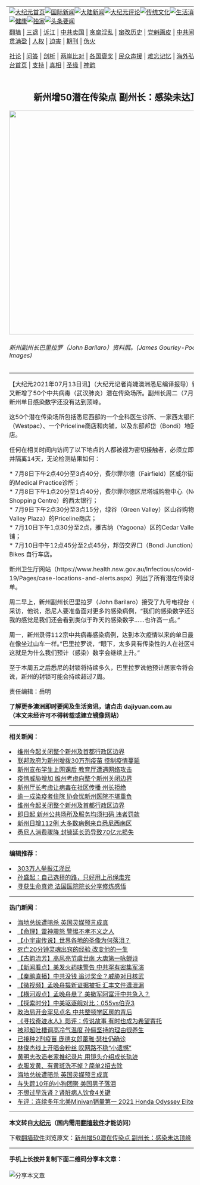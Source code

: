 <a name="1" id="1" target="_blank"></a><span id="1"></span>
<table align=center border="0"><tr><td colspan="2" VALIGN=TOP><a href="https://github.com/zsrvea357/djy/blob/master/gb/nf1351518.md#1"><img src="https://raw.githubusercontent.com/zsrvea357/www/master/t/djy/1.jpg" title="大纪元首页" alt="大纪元首页"></a><a href="https://github.com/zsrvea357/djy/blob/master/gb/n24hr.md#1"><img src="https://raw.githubusercontent.com/zsrvea357/www/master/t/djy/3.jpg" title="国际新闻" alt="国际新闻"></a><a href="https://github.com/zsrvea357/djy/blob/master/gb/nsc413.md#1"><img src="https://raw.githubusercontent.com/zsrvea357/www/master/t/djy/4.jpg" title="大陆新闻" alt="大陆新闻"></a><a href="https://github.com/zsrvea357/djy/blob/master/gb/news392.md#1"><img src="https://raw.githubusercontent.com/zsrvea357/www/master/t/djy/5.jpg" title="大纪元评论" alt="大纪元评论"></a><a href="https://github.com/zsrvea357/djy/blob/master/gb/news2007.md#1"><img src="https://raw.githubusercontent.com/zsrvea357/www/master/t/djy/6.jpg" title="传统文化" alt="传统文化"></a><a href="https://github.com/zsrvea357/djy/blob/master/gb/news2008.md#1"><img src="https://raw.githubusercontent.com/zsrvea357/www/master/t/djy/7.jpg" title="生活消费" alt="生活消费"></a><a href="https://github.com/zsrvea357/djy/blob/master/gb/ncyule.md#1"><img src="https://raw.githubusercontent.com/zsrvea357/www/master/t/djy/8.jpg" title="娱乐休闲" alt="娱乐休闲"></a><a href="https://github.com/zsrvea357/djy/blob/master/gb/nsc1002.md#1"><img src="https://raw.githubusercontent.com/zsrvea357/www/master/t/djy/9.jpg" title="健康" alt="健康"></a><a href="https://github.com/zsrvea357/djy/blob/master/gb/nf6092.md#1"><img src="https://raw.githubusercontent.com/zsrvea357/www/master/t/djy/10a.jpg" title="独家" alt="独家"></a><a href="https://github.com/zsrvea357/djy/blob/master/gb/nf4514.md#1"><img src="https://raw.githubusercontent.com/zsrvea357/www/master/t/djy/12a.jpg" title="头条要闻" alt="头条要闻"></a></td></tr>
<tr><td colspan="2" VALIGN=TOP><a target="_blank" href="https://github.com/zsrvea357/www/blob/master/README.md?zsrh#1">翻墙</a> | <a target="_blank" href="https://github.com/zsrvea357/djy/blob/master/gb/nf5657.md#1">三退</a> | <a target="_blank" href="https://github.com/zsrvea357/djy/blob/master/gb/nf6124.md#1">诉江</a> | <a target="_blank" href="https://github.com/zsrvea357/djy/blob/master/gb/nf1176117.md#1">中共卖国</a> | <a target="_blank" href="https://github.com/zsrvea357/djy/blob/master/gb/nf5773.md#1">贪腐淫乱</a> | <a target="_blank" href="https://github.com/zsrvea357/djy/blob/master/gb/nf1176115.md#1">窜改历史</a> | <a target="_blank" href="https://github.com/zsrvea357/djy/blob/master/gb/nf1176107.md#1">党魁画皮</a> | <a target="_blank" href="https://github.com/zsrvea357/djy/blob/master/gb/nf1320400.md#1">中共间谍</a> | <a target="_blank" href="https://github.com/zsrvea357/djy/blob/master/gb/nf1176114.md#1">破坏传统</a> | <a target="_blank" href="https://github.com/zsrvea357/ntdtv/blob/master/gb/prog447_1.md#1">恶贯满盈</a> | <a target="_blank" href="https://github.com/zsrvea357/djy/blob/master/gb/ncid278.md#1">人权</a> | <a target="_blank" href="https://github.com/zsrvea357/djy/blob/master/gb/nf1176111.md#1">迫害</a> | <a target="_blank" href="https://gitlab.com/szzdlab/mh-qikan/blob/master/README.md#1">期刊</a> | <a target="_blank" href="https://github.com/zsrvea357/djy/blob/master/gb/nf5562.md#1">伪火</a></p><p><a target="_blank" href="https://github.com/zsrvea357/djy/blob/master/gb/9p.md#1">社论</a> | <a target="_blank" href="https://github.com/zsrvea357/djy/blob/master/gb/nf4378.md#1">问答</a> | <a target="_blank" href="https://github.com/zsrvea357/djy/blob/master/gb/nf5792.md#1">剖析</a> | <a target="_blank" href="https://github.com/zsrvea357/djy/blob/master/gb/nf5735.md#1">两岸比对</a> | <a target="_blank" href="https://github.com/zsrvea357/djy/blob/master/gb/nf6119.md#1">各国褒奖</a> | <a target="_blank" href="https://github.com/zsrvea357/djy/blob/master/gb/nf6120.md#1">民众声援</a> | <a target="_blank" href="https://github.com/zsrvea357/djy/blob/master/gb/nf1188594.md#1">难忘记忆</a> | <a target="_blank" href="https://github.com/zsrvea357/djy/blob/master/gb/nf3180.md#1">海外弘传</a> | <a target="_blank" href="https://github.com/zsrvea357/djy/blob/master/gb/nf5410.md#1">万人上访</a> | <a target="_blank" href="https://github.com/zsrvea357/www/blob/master/README.md?zsrh#1">平台首页</a> | <a target="_blank" href="https://github.com/zsrvea357/djy/blob/master/gb/nf4386.md#1">支持</a> | <a target="_blank" href="https://github.com/zsrvea357/djy/blob/master/gb/nf4389.md#1">真相</a> | <a target="_blank" href="https://github.com/zsrvea357/djy/blob/master/gb/nf5790.md#1">圣缘</a> | <a target="_blank" href="https://github.com/zsrvea357/djy/blob/master/gb/nf4786.md#1">神韵</a></td></tr>
<tr><td VALIGN=TOP width="626"><h2 align=center>新州增50潜在传染点 副州长：感染未达顶峰</h2>
<img width="600" src="https://i.epochtimes.com/assets/uploads/2021/07/id13085294-GettyImages-1233257916-600x400.jpg" />
<h6>新州副州长巴里拉罗（John Barilaro）资料照。(James Gourley-Pool/Getty Images)
</h6>
<hr>
<p>【大纪元2021年07月13日讯】（大纪元记者肖婕<ahref="https://github.com/zsrvea357/djy/blob/master/gb/tag/%E6%BE%B3%E6%B4%B2.md#1">澳洲</a>悉尼编译报导）<ahref="https://github.com/zsrvea357/djy/blob/master/gb/tag/%E6%96%B0%E5%B7%9E.md#1">新州</a>一夜之间又新增了50个中共病毒（武汉肺炎）潜在传染场所。<ahref="https://github.com/zsrvea357/djy/blob/master/gb/tag/%E5%89%AF%E5%B7%9E%E9%95%BF.md#1">副州长</a>周二（7月13日）表示，新州单日感染数字还没有达到顶峰。</p>
<p>这50个潜在传染场所包括悉尼西部的一个全科医生诊所、一家西太银行（Westpac）、一个Priceline商店和肉铺，以及东部邦岱（Bondi）地区的一个自行车店。</p>
<p>任何在相关时间内访问了以下地点的人都被视为密切接触者，必须立即接受病毒检测并隔离14天，无论检测结果如何：</p>
<p>* 7月8日下午2点40分至3点40分，费尔菲尔德（Fairfield）区威尔街（Ware St） 的Medical Practice诊所；<br />
* 7月8日下午1点20分至1点40分，费尔菲尔德区尼塔城购物中心（Neeta City Shopping Centre）的西太银行；<br />
* 7月9日下午2点30分至3点15分，绿谷（Green Valley）区山谷购物大厦（The Valley Plaza）的Priceline商店；<br />
* 7月10日下午1点30分至2点，雅古纳（Yagoona）区的Cedar Valley Meats肉铺；<br />
* 7月10日中午12点45分至2点45分，邦岱交界口（Bondi Junction）区的99 Bikes 自行车店。</p>
<p><ahref="https://github.com/zsrvea357/djy/blob/master/gb/tag/%E6%96%B0%E5%B7%9E.md#1">新州</a>卫生厅网站（https://www.health.nsw.gov.au/Infectious/covid-19/Pages/case-locations-and-alerts.aspx）列出了所有潜在传染场所的完整名单。</p>
<p>周二早上，新州<ahref="https://github.com/zsrvea357/djy/blob/master/gb/tag/%E5%89%AF%E5%B7%9E%E9%95%BF.md#1">副州长</a>巴里拉罗（John Barilaro）接受了九号电视台《今日》节目的采访，他说，悉尼人要准备面对更多的感染病例，“我们的感染数字还没有达到顶峰，我的感觉是我们还会看到类似于昨天的感染数字……也许高一点。”</p>
<p>周一，新州录得112宗中共病毒感染病例，达到本次疫情以来的单日最高值。“我们正在像坐过山车一样。”巴里拉罗说，“眼下，太多具有传染性的人在社区中没有被隔离，这就是为什么我们预计（感染）数字会继续上升。”</p>
<p>至于本周五之后悉尼的封锁将持续多久，巴里拉罗说他预<ahref="https://github.com/zsrvea357/djy/blob/master/gb/tag/%E8%AE%A1%E5%B1%85%E5%AE%B6.md#1">计居家</a>令将会是好几周。他说，新州的封锁可能会持续超过7周。</p>
<p>责任编辑：岳明</p>
<p><strong>了解更多<ahref="https://github.com/zsrvea357/djy/blob/master/gb/tag/%E6%BE%B3%E6%B4%B2.md#1">澳洲</a>即时要闻及生活资讯，请点击 <ahref="http://dajiyuan.com.au">dajiyuan.com.au</a></strong><br />
<strong>（本文未经许可不得转载或建立镜像网站）</strong></p>

<hr>


<strong>相关新闻：</strong>
<li><a href="https://github.com/zsrvea357/djy/blob/master/gb/20/3/7/n11922895.md#1">维州今起关闭整个新州及首都行政区边界</a></li>
<li><a href="https://github.com/zsrvea357/djy/blob/master/gb/21/7/8/n13075678.md#1">联邦政府为新州增拨30万剂疫苗 控制疫情蔓延</a></li>
<li><a href="https://github.com/zsrvea357/djy/blob/master/gb/21/7/8/n13075785.md#1">新州宣布学生上网课后 教育厅遭遇网络攻击</a></li>
<li><a href="https://github.com/zsrvea357/djy/blob/master/gb/21/7/9/n13077379.md#1">疫情威胁增加 维州考虑向整个新州关闭边界</a></li>
<li><a href="https://github.com/zsrvea357/djy/blob/master/gb/21/7/9/n13077994.md#1">新州厅长考虑让病毒在社区传播 州长拒绝</a></li>
<li><a href="https://github.com/zsrvea357/djy/blob/master/gb/21/7/9/n13078023.md#1">逾一成染疫者住院 协会忧新州医院不堪重负</a></li>
<li><a href="https://github.com/zsrvea357/djy/blob/master/gb/21/7/12/n13082610.md#1">维州今起关闭整个新州及首都行政区边界</a></li>
<li><a href="https://github.com/zsrvea357/djy/blob/master/gb/21/7/12/n13082801.md#1">即日起 新州公共场所及服务均须扫码 违者罚款</a></li>
<li><a href="https://github.com/zsrvea357/djy/blob/master/gb/21/7/12/n13082882.md#1">新州日增112例 大多数病例来自悉尼西南区</a></li>
<li><a href="https://github.com/zsrvea357/djy/blob/master/gb/21/7/13/n13085285.md#1">悉尼人消费骤降 封锁延长恐导致70亿元损失</a></li>
<hr>


<strong>编辑推荐：</strong>
<li><a href="https://github.com/zsrvea357/djy/blob/master/gb/18/12/9/n10900044.md?dfh#1" target="_blank">303万人举报江泽民</a></li><li><a href="https://github.com/tsiac2612/djy/blob/master/gb/18/6/27/n10515765.md#1" target="_blank">孙盛起：自己选择的路，只好用上吊绳走完</a></li><li><a href="https://github.com/tsiac2612/djy/blob/master/gb/19/8/30/n11488663.md#1" target="_blank">寻获生命真谛 法国医院院长分享修炼感悟</a></li>
<hr>

<strong>热门新闻：</strong>
<li><a href="https://github.com/muamfc3297/djy/blob/master/gb/21/7/10/n13080166.md#1">海地总统遭暗杀 英国灵媒预言成真</a></li>
<li><a href="https://github.com/muamfc3297/djy/blob/master/gb/21/7/7/n13073679.md#1">【命理】雷神震怒 警惕不孝不义之人</a></li>
<li><a href="https://github.com/muamfc3297/djy/blob/master/gb/21/7/8/n13077302.md#1">【小宇宙传说】世界各地的圣像为何落泪？</a></li>
<li><a href="https://github.com/muamfc3297/djy/blob/master/gb/21/7/7/n13073533.md#1">死亡20分钟灵魂出窍的经验 改变他的一生</a></li>
<li><a href="https://github.com/muamfc3297/djy/blob/master/gb/21/7/9/n13079287.md#1">【古韵流芳】高风亮节虞世南 大唐第一咏蝉诗</a></li>
<li><a href="https://github.com/muamfc3297/djy/blob/master/gb/21/7/12/n13084687.md#1">【新闻看点】美发火药味警告 中共罕有密集军演</a></li>
<li><a href="https://github.com/muamfc3297/djy/blob/master/gb/21/7/12/n13084753.md#1">【秦鹏直播】中共没钱 追讨奖金？威胁对日核武</a></li>
<li><a href="https://github.com/muamfc3297/djy/blob/master/gb/21/7/12/n13084219.md#1">【微视频】孟晚舟提新证据被拒 汇丰文件遭泄漏</a></li>
<li><a href="https://github.com/muamfc3297/djy/blob/master/gb/21/7/10/n13081152.md#1">【横河观点】孟晚舟悬了 美撤军阿富汗中共急入？</a></li>
<li><a href="https://github.com/muamfc3297/djy/blob/master/gb/21/7/10/n13081164.md#1">【探索时分】中美驱逐舰对比：055vs伯克3</a></li>
<li><a href="https://github.com/muamfc3297/djy/blob/master/gb/21/7/10/n13081137.md#1">政治局开会罕见点名 中共整顿学区房的背后</a></li>
<li><a href="https://github.com/muamfc3297/djy/blob/master/gb/21/7/10/n13079410.md#1">《寻找奇迹水人》影评：传说故事 有时也成为希望寄托</a></li>
<li><a href="https://github.com/muamfc3297/djy/blob/master/gb/21/7/11/n13082296.md#1">被邓超吐槽调高冷气温度 孙俪坚持的理由很养生</a></li>
<li><a href="https://github.com/muamfc3297/djy/blob/master/gb/21/7/11/n13082471.md#1">已接种2剂疫苗 庞德女郎蕾雅·瑟杜仍确诊</a></li>
<li><a href="https://github.com/muamfc3297/djy/blob/master/gb/21/7/11/n13081495.md#1">林俊杰线上开唱会粉丝 叹网路不稳“小遗憾”</a></li>
<li><a href="https://github.com/muamfc3297/djy/blob/master/gb/21/7/11/n13081275.md#1">黄明志改造老家推纪录片 用镜头介绍成长轨迹</a></li>
<li><a href="https://github.com/muamfc3297/djy/blob/master/gb/21/7/9/n13077748.md#1">衣服发黄、有黄斑洗不掉？简单2招去除</a></li>
<li><a href="https://github.com/muamfc3297/djy/blob/master/gb/21/7/10/n13080166.md#1">海地总统遭暗杀 英国灵媒预言成真</a></li>
<li><a href="https://github.com/muamfc3297/djy/blob/master/gb/21/7/10/n13080345.md#1">与失踪10年的小狗团聚 美国男子落泪</a></li>
<li><a href="https://github.com/muamfc3297/djy/blob/master/gb/21/7/4/n13066557.md#1">不想过早洗肾？肾脏病人饮食4关键</a></li>
<li><a href="https://github.com/muamfc3297/djy/blob/master/gb/21/7/9/n13079752.md#1">车评：连续多年北美Minivan销量第一 2021 Honda Odyssey Elite</a></li>
<hr>

<strong>本文转自<a href="https://www.epochtimes.com">大纪元</a>（国内需用<a href="https://github.com/zsrvea357/www/blob/master/README.md#8">翻墙软件</a>才能访问）</strong><p>下载<a href="https://github.com/zsrvea357/www/blob/master/README.md#8">翻墙软件</a>浏览原文：<a href="https://www.epochtimes.com/gb/21/7/13/n13085038.htm">新州增50潜在传染点 副州长：感染未达顶峰</a></p><hr>

<strong>手机上长按并复制下面二维码分享本文章：</strong><br><br><img src="https://chart.apis.google.com/chart?cht=qr&chs=240x240&choe=UTF-8&chld=M|2&chl=https://github.com/zsrvea357/djy/blob/master/gb/21/7/13/n13085038.md%231" title="分享本文章"></td><td VALIGN=TOP><a href="https://github.com/zsrvea357/djy/blob/master/gb/16/1/21/n4622075.md?dfh#1" target="_blank"><img src="https://raw.githubusercontent.com/zsrvea357/djy/master/gb/300/wei-f1.jpg" title="中共的伪火骗局"  alt="中共的伪火骗局"></a><br><a href="https://github.com/zsrvea357/www/blob/master/README.md?dfh#9" target="_blank"><img src="https://raw.githubusercontent.com/zsrvea357/djy/master/gb/300/yong-h.jpg" title="永恒的见证"  alt="永恒的见证"></a><br><a href="https://github.com/zsrvea357/djy/blob/master/gb/13/9/29/n3974789.md?dfh#1" target="_blank"><img src="https://raw.githubusercontent.com/zsrvea357/djy/master/gb/300/shang-lnz.jpg" title="善良女子被中共投男牢"  alt="善良女子被中共投男牢"></a><br><a href="https://github.com/zsrvea357/djy/blob/master/gb/16/3/16/n4663449.md?dfh#1" target="_blank"><img src="https://raw.githubusercontent.com/zsrvea357/djy/master/gb/300/huo-z3.jpg" title="警卫目击活摘器官"  alt="警卫目击活摘器官"></a><br><a href="https://github.com/zsrvea357/djy/blob/master/gb/16/8/7/n8177641.md?dfh#1" target="_blank"><img src="https://raw.githubusercontent.com/zsrvea357/djy/master/gb/300/huo-z4.jpg" title="证人描述活摘恐怖"  alt="证人描述活摘恐怖"></a><br><a href="https://github.com/zsrvea357/djy/blob/master/gb/10/4/19/n2881569.md?dfh#1" target="_blank"><img src="https://raw.githubusercontent.com/zsrvea357/djy/master/gb/300/huo-z1.jpg" title="揭开活摘器官黑幕"  alt="揭开活摘器官黑幕"></a><br><a href="https://github.com/zsrvea357/djy/blob/master/gb/10/11/7/n3077476.md?dfh#1" target="_blank"><img src="https://raw.githubusercontent.com/zsrvea357/djy/master/gb/300/ma-ks.jpg" title="马克思的成魔之路"  alt="马克思的成魔之路"></a><br><a href="https://github.com/zsrvea357/djy/blob/master/gb/14/6/9/n4173977.md?dfh#1" target="_blank"><img src="https://raw.githubusercontent.com/zsrvea357/djy/master/gb/300/chang-zs.jpg" title="藏字石 蕴天机"  alt="藏字石 蕴天机"></a><br><a href="https://github.com/zsrvea357/djy/blob/master/gb/18/5/10/n10381511.md?dfh#1" target="_blank"><img src="https://raw.githubusercontent.com/zsrvea357/djy/master/gb/300/st1.jpg" title="关注三亿人三退"  alt="关注三亿人三退"></a><br><a href="https://github.com/zsrvea357/djy/blob/master/gb/18/3/21/n10237682.md?dfh#1" target="_blank"><img src="https://raw.githubusercontent.com/zsrvea357/djy/master/gb/300/jie-t.jpg" title="解体中共复兴中华"  alt="解体中共复兴中华"></a><br><a href="https://github.com/zsrvea357/djy/blob/master/gb/9/2/9/n2422991.md?dfh#1" target="_blank"><img src="https://raw.githubusercontent.com/zsrvea357/djy/master/gb/300/gao-zs.jpg" title="中共迫害良心律师"  alt="中共迫害良心律师"></a><br><a href="https://github.com/zsrvea357/djy/blob/master/gb/18/12/9/n10900044.md?dfh#1" target="_blank"><img src="https://raw.githubusercontent.com/zsrvea357/djy/master/gb/300/sj1.jpg" title="三百多万人举报江泽民"  alt="三百多万人举报江泽民"></a><br><a href="https://github.com/zsrvea357/djy/blob/master/gb/18/8/28/n10672014.md?dfh#1" target="_blank"><img src="https://raw.githubusercontent.com/zsrvea357/djy/master/gb/300/sj2.jpg" title="这些官员为何起诉江泽民"  alt="这些官员为何起诉江泽民"></a><br><a href="https://github.com/zsrvea357/djy/blob/master/gb/8/12/18/n2367165.md?dfh#1" target="_blank"><img src="https://raw.githubusercontent.com/zsrvea357/djy/master/gb/300/liangan.jpg" title="海峡两岸的强烈对比"  alt="海峡两岸的强烈对比"></a><br><a href="https://github.com/zsrvea357/djy/blob/master/gb/15/12/10/n4593139.md?dfh#1" target="_blank"><img src="https://raw.githubusercontent.com/zsrvea357/djy/master/gb/300/jia-ndzl.jpg" title="加拿大总理的贺信"  alt="加拿大总理的贺信"></a><br><a href="https://github.com/zsrvea357/djy/blob/master/gb/11/6/17/n3289382.md?dfh#1" target="_blank"><img src="https://raw.githubusercontent.com/zsrvea357/djy/master/gb/300/xiao-wd.jpg" title="探寻真相兼听则明"  alt="探寻真相兼听则明"></a><br><a href="https://github.com/zsrvea357/djy/blob/master/gb/18/10/27/n10812623.md?dfh#1" target="_blank"><img src="https://raw.githubusercontent.com/zsrvea357/djy/master/gb/300/yindu.jpg" title="印度媒体报道东方"  alt="印度媒体报道东方"></a><br><a href="https://github.com/zsrvea357/djy/blob/master/gb/18/6/9/n10469652.md?dfh#1" target="_blank"><img src="https://raw.githubusercontent.com/zsrvea357/djy/master/gb/300/xie-j.jpg" title="不一样的海外校园"  alt="不一样的海外校园"></a><br><a href="https://github.com/zsrvea357/djy/blob/master/gb/7/4/5/n1669415.md?dfh#1" target="_blank"><img src="https://raw.githubusercontent.com/zsrvea357/djy/master/gb/300/li-up.jpg" title="从大师到徒弟的传奇"  alt="从大师到徒弟的传奇"></a><br><a href="https://github.com/zsrvea357/djy/blob/master/gb/17/5/26/n9191512.md?dfh#1" target="_blank"><img src="https://raw.githubusercontent.com/zsrvea357/djy/master/gb/300/zfl2.jpg" title="亿万人与东方一本奇书"  alt="亿万人与东方一本奇书"></a><br><a href="https://github.com/zsrvea357/djy/blob/master/gb/13/11/27/n4020290.md?dfh#1" target="_blank"><img src="https://raw.githubusercontent.com/zsrvea357/djy/master/gb/300/zhen-h.jpg" title="大陆见不到的震撼场面"  alt="大陆见不到的震撼场面"></a><br><a href="https://github.com/zsrvea357/djy/blob/master/gb/15/7/17/n4482910.md?dfh#1" target="_blank"><img src="https://raw.githubusercontent.com/zsrvea357/djy/master/gb/300/dalu-sk.jpg" title="人心向善 大陆当初盛况"  alt="人心向善 大陆当初盛况"></a><br><a href="https://github.com/zsrvea357/djy/blob/master/gb/19/1/5/n10955468.md?dfh#1" target="_blank"><img src="https://raw.githubusercontent.com/zsrvea357/djy/master/gb/300/zfl1.jpg" title="追寻真理 这书讲什么"  alt="追寻真理 这书讲什么"></a><br><a href="https://github.com/zsrvea357/www/blob/master/README.md?dfh#1" target="_blank"><img src="https://raw.githubusercontent.com/zsrvea357/djy/master/gb/300/fq1.jpg" title="下载免费翻墙软件"  alt="下载免费翻墙软件"></a><br></td></tr></table>
